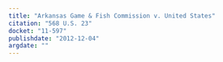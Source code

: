```yaml
---
title: "Arkansas Game & Fish Commission v. United States"
citation: "568 U.S. 23"
docket: "11-597"
publishdate: "2012-12-04"
argdate: ""
---
```

